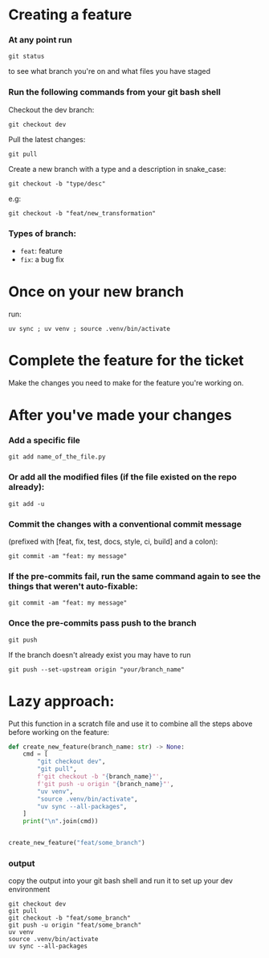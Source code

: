 # Creating a feature

### At any point run
```shell
git status
```

to see what branch you're on and what files you have staged

### Run the following commands from your git bash shell
Checkout the dev branch:
```shell
git checkout dev
```

Pull the latest changes:
```shell
git pull
```

Create a new branch with a type and a description in snake_case:

```shell
git checkout -b "type/desc"
```

e.g:

```shell
git checkout -b "feat/new_transformation"
```

### Types of branch:
- `feat`: feature
- `fix`: a bug fix

# Once on your new branch

run:
```shell
uv sync ; uv venv ; source .venv/bin/activate
```

# Complete the feature for the ticket
Make the changes you need to make for the feature you're working on.

# After you've made your changes

### Add a specific file

```shell
git add name_of_the_file.py
```

### Or add all the modified files (if the file existed on the repo already):

```shell
git add -u
```

### Commit the changes with a conventional commit message

(prefixed with [feat, fix, test, docs, style, ci, build] and a colon):

```shell
git commit -am "feat: my message"
```

### If the pre-commits fail, run the same command again to see the things that weren't auto-fixable:

```shell
git commit -am "feat: my message"
```


### Once the pre-commits pass push to the branch
```shell
git push
```

If the branch doesn't already exist you may have to run

```shell
git push --set-upstream origin "your/branch_name"
```


# Lazy approach:
Put this function in a scratch file and use it to combine all the steps above before working on the feature:
```python
def create_new_feature(branch_name: str) -> None:
    cmd = [
        "git checkout dev",
        "git pull",
        f'git checkout -b "{branch_name}"',
        f'git push -u origin "{branch_name}"',
        "uv venv",
        "source .venv/bin/activate",
        "uv sync --all-packages",
    ]
    print("\n".join(cmd))


create_new_feature("feat/some_branch")
```
### output
copy the output into your git bash shell and run it to set up your dev environment
```shell
git checkout dev
git pull
git checkout -b "feat/some_branch"
git push -u origin "feat/some_branch"
uv venv
source .venv/bin/activate
uv sync --all-packages
```

